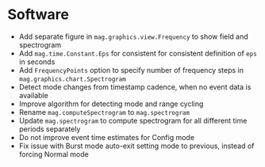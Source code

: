 # Software

- Add separate figure in `mag.graphics.view.Frequency` to show field and spectrogram
- Add `mag.time.Constant.Eps` for consistent for consistent definition of `eps` in seconds
- Add `FrequencyPoints` option to specify number of frequency steps in `mag.graphics.chart.Spectrogram`
- Detect mode changes from timestamp cadence, when no event data is available
- Improve algorithm for detecting mode and range cycling
- Rename `mag.computeSpectrogram` to `mag.spectrogram`
- Update `mag.spectrogram` to compute spectrogram for all different time periods separately
- Do not improve event time estimates for Config mode
- Fix issue with Burst mode auto-exit setting mode to previous, instead of forcing Normal mode
